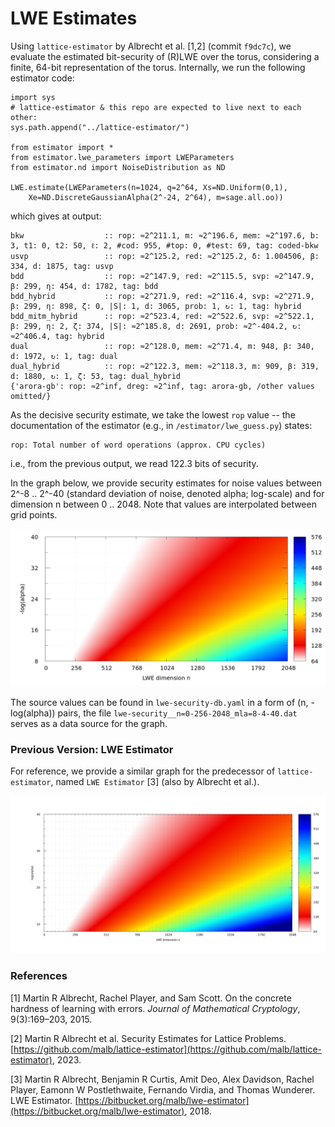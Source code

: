
# LWE Estimates

Using `lattice-estimator` by Albrecht et al. [1,2] (commit `f9dc7c`), we evaluate the estimated bit-security of (R)LWE over the torus, considering a finite, 64-bit representation of the torus.
Internally, we run the following estimator code:
```sage
import sys
# lattice-estimator & this repo are expected to live next to each other:
sys.path.append("../lattice-estimator/")

from estimator import *
from estimator.lwe_parameters import LWEParameters
from estimator.nd import NoiseDistribution as ND

LWE.estimate(LWEParameters(n=1024, q=2^64, Xs=ND.Uniform(0,1),
    Xe=ND.DiscreteGaussianAlpha(2^-24, 2^64), m=sage.all.oo))
```
which gives at output:
```
bkw                  :: rop: ≈2^211.1, m: ≈2^196.6, mem: ≈2^197.6, b: 3, t1: 0, t2: 50, ℓ: 2, #cod: 955, #top: 0, #test: 69, tag: coded-bkw
usvp                 :: rop: ≈2^125.2, red: ≈2^125.2, δ: 1.004506, β: 334, d: 1875, tag: usvp
bdd                  :: rop: ≈2^147.9, red: ≈2^115.5, svp: ≈2^147.9, β: 299, η: 454, d: 1782, tag: bdd
bdd_hybrid           :: rop: ≈2^271.9, red: ≈2^116.4, svp: ≈2^271.9, β: 299, η: 898, ζ: 0, |S|: 1, d: 3065, prob: 1, ↻: 1, tag: hybrid
bdd_mitm_hybrid      :: rop: ≈2^523.4, red: ≈2^522.6, svp: ≈2^522.1, β: 299, η: 2, ζ: 374, |S|: ≈2^185.8, d: 2691, prob: ≈2^-404.2, ↻: ≈2^406.4, tag: hybrid
dual                 :: rop: ≈2^128.0, mem: ≈2^71.4, m: 948, β: 340, d: 1972, ↻: 1, tag: dual
dual_hybrid          :: rop: ≈2^122.3, mem: ≈2^118.3, m: 909, β: 319, d: 1880, ↻: 1, ζ: 53, tag: dual_hybrid
{'arora-gb': rop: ≈2^inf, dreg: ≈2^inf, tag: arora-gb, /other values omitted/}
```

As the decisive security estimate, we take the lowest `rop` value -- the documentation of the estimator (e.g., in `/estimator/lwe_guess.py`) states:
```
rop: Total number of word operations (approx. CPU cycles)
```
i.e., from the previous output, we read 122.3 bits of security.

In the graph below, we provide security estimates for noise values between 2^-8 .. 2^-40 (standard deviation of noise, denoted alpha; log-scale) and for dimension n between 0 .. 2048.
Note that values are interpolated between grid points.

![Graph](lwe-security__n=0-256-2048_mla=8-4-40.png)

The source values can be found in `lwe-security-db.yaml` in a form of (n, -log(alpha)) pairs, the file `lwe-security__n=0-256-2048_mla=8-4-40.dat` serves as a data source for the graph.


### Previous Version: LWE Estimator

For reference, we provide a similar graph for the predecessor of `lattice-estimator`, named `LWE Estimator` [3] (also by Albrecht et al.).

![Graph](old-results/__old__lwe-security__n=128-32-2048_mla=8-2-40.png)


### References

[1] Martin R Albrecht, Rachel Player, and Sam Scott. On the concrete hardness of learning with errors. *Journal of Mathematical Cryptology*, 9(3):169–203, 2015.

[2] Martin R Albrecht et al. Security Estimates for Lattice Problems. [https://github.com/malb/lattice-estimator](https://github.com/malb/lattice-estimator), 2023.

[3] Martin R Albrecht, Benjamin R Curtis, Amit Deo, Alex Davidson, Rachel Player, Eamonn W Postlethwaite, Fernando Virdia, and Thomas Wunderer. LWE Estimator. [https://bitbucket.org/malb/lwe-estimator](https://bitbucket.org/malb/lwe-estimator), 2018.
